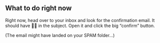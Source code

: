 ## What to do right now

Right now, head over to your inbox and look for the confirmation email.
It should have 🐍💧 in the subject.
Open it and click the big “confirm” button.

(The email might have landed on your SPAM folder...)
